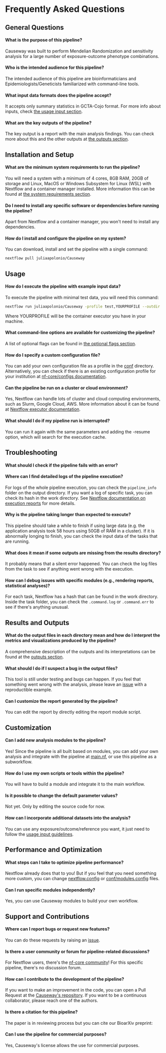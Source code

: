 # Frequently Asked Questions

## General Questions

#### What is the purpose of this pipeline?

Causeway was built to perform Mendelian Randomization and sensitivity analysis for a large number of exposure-outcome phenotype combinations.

#### Who is the intended audience for this pipeline?

The intended audience of this pipeline are bioinformaticians and Epidemiologists/Geneticists familiarized with command-line tools.

#### What input data formats does the pipeline accept?

It accepts only summary statistics in GCTA-Cojo format. For more info about inputs, check [the usage input section](https://juliaapolonio.github.io/Causeway/usage/#inputs).

#### What are the key outputs of the pipeline?

The key output is a report with the main analysis findings. You can check more about this and the other outputs at [the outputs section](https://juliaapolonio.github.io/Causeway/output/#introduction).

## Installation and Setup

#### What are the minimum system requirements to run the pipeline?

You will need a  system with a minimum of 4 cores, 8GB RAM, 20GB of storage and Linux, MacOS or Windows Subsystem for Linux (WSL) with Nextflow and a container manager installed. More information this can be found at [the system requirements section](https://juliaapolonio.github.io/Causeway/usage/#system-requirements).

#### Do I need to install any specific software or dependencies before running the pipeline?

Apart from Nextflow and a container manager, you won't need to install any dependencies.

#### How do I install and configure the pipeline on my system?

You can download, install and set the pipeline with a single command: 

```bash
nextflow pull juliaapolonio/Causeway
```

## Usage

#### How do I execute the pipeline with example input data?

To execute the pipeline with minimal test data, you will need this command:

```bash
nextflow run juliaapolonio/Causeway -profile test,YOURPROFILE --outdir <OUTDIR>
```
Where YOURPROFILE will be the container executor you have in your machine.

#### What command-line options are available for customizing the pipeline?

A list of optional flags can be found in [the optional flags section](https://juliaapolonio.github.io/Causeway/usage/#optional-flags).

#### How do I specify a custom configuration file?

You can add your own configuration file as a profile in the [conf](https://github.com/juliaapolonio/Causeway/tree/master/conf) directory. Alternatively, you can check if there is an existing configuration profile for your institution at [nf-core/configs documentation](https://github.com/nf-core/configs#documentation).

#### Can the pipeline be run on a cluster or cloud environment?

Yes, Nextflow can handle lots of cluster and cloud computing environments, such as Slurm, Google Cloud, AWS. More information about it can be found at [Nextflow executor documentation](https://www.nextflow.io/docs/latest/executor.html).

#### What should I do if my pipeline run is interrupted?

You can run it again with the same parameters and adding the -resume option, which will search for the execution cache.

## Troubleshooting

#### What should I check if the pipeline fails with an error?



#### Where can I find detailed logs of the pipeline execution?

For logs of the whole pipeline execution, you can check the `pipeline_info` folder on the output directory. If you want a log of specific task, you can check its hash in the work directory.
See [Nextflow documentation on execution reports](https://www.nextflow.io/docs/latest/reports.html#execution-log) for more details.

#### Why is the pipeline taking longer than expected to execute?

This pipeline should take a while to finish if using large data (e.g. the application analysis took 58 hours using 50GB of RAM in a cluster). If it is abnormally longing to finish, you can check the input data of the tasks that are running.

#### What does it mean if some outputs are missing from the results directory?

It probably means that a silent error happened. You can check the log files from the task to see if anything went wrong with the execution.

#### How can I debug issues with specific modules (e.g., rendering reports, statistical analyses)?

For each task, Nextflow has a hash that can be found in the work directory. Inside the task folder, you can check the `.command.log` or `.command.err` to see if there's anything unusual.

## Results and Outputs

#### What do the output files in each directory mean and how do I interpret the metrics and visualizations produced by the pipeline?

A comprehensive description of the outputs and its interpretations can be found at the [outputs section](https://juliaapolonio.github.io/Causeway/output/).

#### What should I do if I suspect a bug in the output files?

This tool is still under testing and bugs can happen. If you feel that something went wrong with the analysis, please leave an [issue](https://github.com/juliaapolonio/Causeway/issues) with a reproductible example.

#### Can I customize the report generated by the pipeline?

You can edit the report by directly editing the report module script.


## Customization
#### Can I add new analysis modules to the pipeline?

Yes! Since the pipeline is all built based on modules, you can add your own analysis and integrate with the pipeline at [main.nf](https://github.com/juliaapolonio/Causeway/blob/master/main.nf), or use this pipeline as a subworkflow.

#### How do I use my own scripts or tools within the pipeline?

You will have to build a module and integrate it to the main workflow.

#### Is it possible to change the default parameter values?

Not yet. Only by editing the source code for now.

#### How can I incorporate additional datasets into the analysis?

You can use any exposure/outcome/reference you want, it just need to follow the [usage input guidelines](https://juliaapolonio.github.io/Causeway/usage/#inputs).

## Performance and Optimization

#### What steps can I take to optimize pipeline performance?

Nextflow already does that to you! But if you feel that you need something more custom, you can change [nextflow.config](https://github.com/juliaapolonio/Causeway/blob/master/nextflow.config) or [conf/modules.config](https://github.com/juliaapolonio/Causeway/blob/master/conf/modules.config) files.

#### Can I run specific modules independently?

Yes, you can use Causeway modules to build your own workflow.


## Support and Contributions

#### Where can I report bugs or request new features?

You can do these requests by raising an [issue](https://github.com/juliaapolonio/Causeway/issues).

#### Is there a user community or forum for pipeline-related discussions?

For Nextflow users, there's the [nf-core community](https://nf-co.re/)! For this specific pipeline, there's no discussion forum.

#### How can I contribute to the development of the pipeline?

If you want to make an improvement in the code, you can open a Pull Request at the [Causeway's repository](https://github.com/juliaapolonio/Causeway). If you want to be a continuous collaborator, please reach one of the authors.

#### Is there a citation for this pipeline?

The paper is in reviewing process but you can cite our BioarXiv preprint: 

#### Can I use the pipeline for commercial purposes?

Yes, Causeway's license allows the use for commercial purposes.
